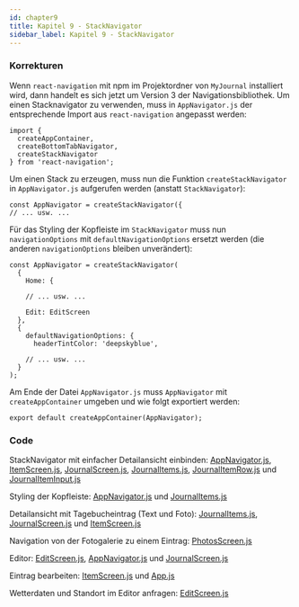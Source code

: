 ```yaml
---
id: chapter9
title: Kapitel 9 - StackNavigator
sidebar_label: Kapitel 9 - StackNavigator
---
```


### Korrekturen

Wenn `react-navigation` mit npm im Projektordner von `MyJournal` installiert wird, 
dann handelt es sich jetzt um Version 3 der Navigationsbibliothek. 
Um einen Stacknavigator zu verwenden, muss in `AppNavigator.js` der entsprechende Import 
aus `react-navigation` angepasst werden:

```
import {
  createAppContainer,
  createBottomTabNavigator,
  createStackNavigator
} from 'react-navigation';
```

Um einen Stack zu erzeugen, muss nun die Funktion `createStackNavigator` in `AppNavigator.js`
aufgerufen werden (anstatt `StackNavigator`):

```
const AppNavigator = createStackNavigator({
// ... usw. ...
```

Für das Styling der Kopfleiste im `StackNavigator` muss nun `navigationOptions`
mit `defaultNavigationOptions` ersetzt werden (die anderen `navigationOptions`
bleiben unverändert):

```
const AppNavigator = createStackNavigator(
  {
    Home: {
  
    // ... usw. ...
    
    Edit: EditScreen
  },
  {
    defaultNavigationOptions: {
      headerTintColor: 'deepskyblue',
    
    // ... usw. ...
  }
);
```

Am Ende der Datei `AppNavigator.js` muss `AppNavigator` mit `createAppContainer` umgeben
und wie folgt exportiert werden:

```
export default createAppContainer(AppNavigator);
```

### Code

StackNavigator mit einfacher Detailansicht einbinden: [AppNavigator.js](assets/chapter9/StackNavigator/AppNavigator.js), [ItemScreen.js](assets/chapter9/StackNavigator/ItemScreen.js), [JournalScreen.js](assets/chapter9/StackNavigator/JournalScreen.js), [JournalItems.js](assets/chapter9/StackNavigator/JournalItems.js), [JournalItemRow.js](assets/chapter9/StackNavigator/JournalItemRow.js) und [JournalItemInput.js](assets/chapter9/StackNavigator/JournalItemInput.js)

Styling der Kopfleiste: [AppNavigator.js](assets/chapter9/Styling/AppNavigator.js) und [JournalItems.js](assets/chapter9/Styling/JournalItems.js)

Detailansicht mit Tagebucheintrag (Text und Foto): [JournalItems.js](assets/chapter9/Detailansicht/JournalItems.js), [JournalScreen.js](assets/chapter9/Detailansicht/JournalScreen.js) und [ItemScreen.js](assets/chapter9/Detailansicht/ItemScreen.js)

Navigation von der Fotogalerie zu einem Eintrag: [PhotosScreen.js](assets/chapter9/NavigationFotoEintrag/PhotosScreen.js)

Editor: [EditScreen.js](assets/chapter9/Editor/EditScreen.js), [AppNavigator.js](assets/chapter9/Editor/AppNavigator.js) und [JournalScreen.js](assets/chapter9/Editor/JournalScreen.js)

Eintrag bearbeiten: [ItemScreen.js](assets/chapter9/EintragBearbeiten/ItemScreen.js) und [App.js](assets/chapter9/EintragBearbeiten/App.js)

Wetterdaten und Standort im Editor anfragen: [EditScreen.js](assets/chapter9/WetterStandort/EditScreen.js)
